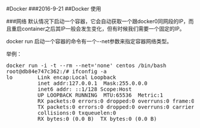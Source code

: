 #Docker
###2016-9-21
##Docker 使用

###网络
默认情况下启动一个容器，它会自动获取一个跟docker0同网段的IP，而且重启container之后其IP一般会发生变化，但有时候我们需要一个固定的IP。

docker run 启动一个容器的命令有一个--net参数来指定容器网络类型。

举例：

<pre>
docker run -i -t --rm --net='none' centos /bin/bash
root@db84e747c362:/# ifconfig -a
lo        Link encap:Local Loopback
          inet addr:127.0.0.1  Mask:255.0.0.0
          inet6 addr: ::1/128 Scope:Host
          UP LOOPBACK RUNNING  MTU:65536  Metric:1
          RX packets:0 errors:0 dropped:0 overruns:0 frame:0
          TX packets:0 errors:0 dropped:0 overruns:0 carrier:0
          collisions:0 txqueuelen:0
          RX bytes:0 (0.0 B)  TX bytes:0 (0.0 B)
</pre>

